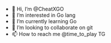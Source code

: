 - 👋 Hi, I’m @CheatXGO
- 👀 I’m interested in Go lang
- 🌱 I’m currently learning Go
- 💞️ I’m looking to collaborate on git
- 📫 How to reach me @time_to_play TG

<!---
CheatXGO/CheatXGO is a ✨ special ✨ repository because its `README.md` (this file) appears on your GitHub profile.
You can click the Preview link to take a look at your changes.
--->
